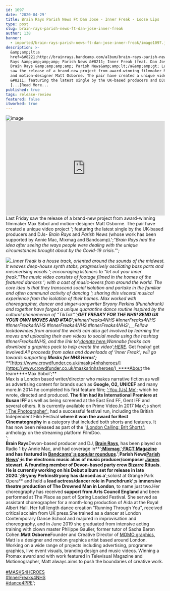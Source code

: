 ```yaml
---
id: 1097
date: '2020-04-29'
title: Brain Rays Parish News Ft Dan Jose - Inner Freak - Loose Lips
type: post
slug: brain-rays-parish-news-ft-dan-jose-inner-freak
author: 138
banner:
  - imported/brain-rays-parish-news-ft-dan-jose-inner-freak/image1097.jpeg
description: >-
  &amp;amp;lt;a
  href=&#8221;http://brainrays.bandcamp.com/album/brain-rays-parish-news-inner-freak-feat-dan-jose&#8221;&amp;amp;gt;Brain
  Rays &amp;amp;amp;amp; Parish News &#8211; Inner Freak (feat. Dan Jose) by
  Brain Rays &amp;amp;amp;amp; Parish News&amp;amp;lt;/a&amp;amp;gt; Last Friday
  saw the release of a brand-new project from award-winning filmmaker Max Sobol
  and motion-designer Matt Osborne. The pair have created a unique video project
  &#8211; featuring the latest single by the UK-based producers and DJs-
  [...]Read More...
published: true
tags: release-review
featured: false
itworked: true
---
```

![image](../imported/brain-rays-parish-news-ft-dan-jose-inner-freak/image1097.jpeg)<iframe width='100%' height='300' scrolling='no' frameborder='no' allow='autoplay' src='https://bandcamp.com/EmbeddedPlayer/album=1889278683/size=large/bgcol=ffffff/linkcol=0687f5/tracklist=false/artwork=small/transparent=true/'></iframe>Last Friday saw the release of a brand-new project from award-winning filmmaker Max Sobol and motion-designer Matt Osborne. The pair have created a unique video project '; featuring the latest single by the UK-based producers and DJs- _Brain Rays_ and _Parish News_ (whose work has been supported by Annie Mac, Mixmag and Bandcamp).';_“Brain Rays had the idea after seeing the ways people were dealing with the unique circumstances brought about by the Covid-19 crisis.”';_

_![](/img/wysiwyg/5ea991e80d8c6.)__Inner Freak_ is a house track, oriented around the sounds of the midwest. It weaves deep-house synth stabs, progressively oscillating bass parts and mesmerising vocals '; encouraging listeners to “let out your inner freak.”The music video consists of footage filmed in the homes of the featured dancers '; with a cast of music-lovers from around the world. The core idea is that they transcend social isolation and partake in the familiar and often communal activity of dancing '; sharing this visceral musical experience from the isolation of their homes. Max worked with choreographer, dancer and singer-songwriter Bryony Perkins (Punchdrunk) and together have forged a unique quarantine dance routine inspired by the cultural phenomenon of “_TikTok”.';__GET FREAKY FOR THE NHS! SEND US YOUR OWN MOVES AND #TAG';__#InnerFreaks4NHS #InnerFreaks4NHS #InnerFreaks4NHS #InnerFreaks4NHS #InnerFreaks4NHS';__Fellow lockdownees from around the world can also get involved by learning the moves and uploading their own videos to social media using the hashtag #InnerFreaks4NHS, and the link to';_[donate here:](https://www.crowdfunder.co.uk/masks4nhsheroes/updates#start)_Wannabe freaks can download a graphics pack to help create the video';_[HERE](https://www.parishnewsmusic.com/)_. Get freaky! get involved!_All proceeds from sales and downloads of ‘Inner Freak'; will go towards supporting **_Masks for NHS Heros';_**  
[](https://www.crowdfunder.co.uk/masks4nhsheroes/updates#start)**_[https://www.crowdfunder.co.uk/masks4nhsheroes/](https://www.crowdfunder.co.uk/masks4nhsheroes/)_****About the team****Max Sobol';**  
Max is a London based writer/director who makes narrative fiction as well as advertising content for brands such as **Google, O2, UNICEF** and many more.In 2014 he completed his first feature film; [';You (Us) Me';](https://www.facebook.com/youusmefilm/) which he wrote, directed and produced. **The film had its International Premiere at Busan IFF** as well as being screened at the East End FF, Gent IFF and several others. It is currently available on Prime Video.In 2017 Max';s short [';The Photographer';](https://www.facebook.com/thephotographer2017/) had a successful festival run, including the British Independent Film Festival **where it won the award for Best Cinematography** in a category that included both shorts and features. It has now been released as part of the ';[London Calling: Brit Shorts';](https://www.filmdoo.com/films/london-calling-brit-shorts/) anthology on the streaming platform FilmDoo.  
';  
**Brain Rays**Devon-based producer and DJ, [**Brain Rays**](https://brainrays.bandcamp.com/), has been played on Radio 1 by Annie Mac, and had coverage in**';**[**Mixmag**](https://mixmag.net/feature/listen-to-an-outrageous-bangface-mix-by-tricky-second-album-and-brain-rays)**,';**[**FACT Magazine**](https://www.factmag.com/2019/04/01/7-must-hear-mixes-from-march-2019/) and has featured in [**Bandcamp';s popular roundups**](https://daily.bandcamp.com/best-electronic/best-bandcamp-electronic-music-february-2020?utm_source=notification)**.';****Parish News**[Parish News](https://www.instagram.com/parishnewsmusic/)';is the electronic music alias of music producer/composer [James stewart](https://www.instagram.com/jamesstewartsound/). A founding member of Devon-based party crew [Bizarre Rituals](https://bizarrerituals.co.uk/). He is currently working on his Debut album set for release in late 2020.';**Bryony Perkins**Bryony has danced as a**';soloist at Grange Park Opera** and held a **lead actress/dancer role in Punchdrunk';s immersive theatre production of The Drowned Man in London**, to name just two.Her choreography has received **support from Arts Council England** and been performed at The Place as part of Spring Loaded Festival. She served as assistant choreographer for a month-long production of Aida at the Royal Albert Hall. Her full length dance creation "Running Through You", received critical acclaim from UK press.She trained as a dancer at London Contemporary Dance School and majored in improvisation and choreography, and in June 2019 she graduated from intensive acting training with clown master Philippe Gaulier, former tutor of Sacha Baron Cohen.**Matt Osborne**Founder and Creative Director of [MOMO graphics](https://www.momographics.co.uk/), Matt is a designer and motion graphics artist based around London. Working on a wide range of projects including advertising, programme graphics, live event visuals, branding design and music videos. Winning a Promax award and with work featured in Televisual Magazine and Motionographer, Matt always aims to push the boundaries of creative work.  
[](https://www.youtube.com/results?search_query=%23MASKS4HEROES)  
[#MASKS4HEROES](https://www.youtube.com/results?search_query=%23MASKS4HEROES)  
[#InnerFreaks4NHS](https://www.youtube.com/results?search_query=%23InnerFreaks4NHS)  
[#dance4PPE](https://www.youtube.com/results?search_query=%23dance4PPE)';